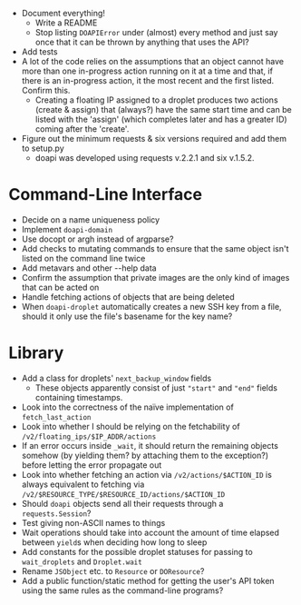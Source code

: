 - Document everything!
    - Write a README
    - Stop listing `DOAPIError` under (almost) every method and just say once
      that it can be thrown by anything that uses the API?
- Add tests
- A lot of the code relies on the assumptions that an object cannot have more
  than one in-progress action running on it at a time and that, if there is an
  in-progress action, it the most recent and the first listed.  Confirm this.
    - Creating a floating IP assigned to a droplet produces two actions (create
      & assign) that (always?) have the same start time and can be listed with
      the 'assign' (which completes later and has a greater ID) coming after
      the 'create'.
- Figure out the minimum requests & six versions required and add them to
  setup.py
    - doapi was developed using requests v.2.2.1 and six v.1.5.2.

# Command-Line Interface

- Decide on a name uniqueness policy
- Implement `doapi-domain`
- Use docopt or argh instead of argparse?
- Add checks to mutating commands to ensure that the same object isn't listed
  on the command line twice
- Add metavars and other --help data
- Confirm the assumption that private images are the only kind of images that
  can be acted on
- Handle fetching actions of objects that are being deleted
- When `doapi-droplet` automatically creates a new SSH key from a file, should
  it only use the file's basename for the key name?

# Library

- Add a class for droplets' `next_backup_window` fields
    - These objects apparently consist of just `"start"` and `"end"` fields
      containing timestamps.
- Look into the correctness of the naïve implementation of `fetch_last_action`
- Look into whether I should be relying on the fetchability of
  `/v2/floating_ips/$IP_ADDR/actions`
- If an error occurs inside `_wait`, it should return the remaining objects
  somehow (by yielding them? by attaching them to the exception?) before
  letting the error propagate out
- Look into whether fetching an action via `/v2/actions/$ACTION_ID` is always
  equivalent to fetching via
  `/v2/$RESOURCE_TYPE/$RESOURCE_ID/actions/$ACTION_ID`
- Should `doapi` objects send all their requests through a `requests.Session`?
- Test giving non-ASCII names to things
- Wait operations should take into account the amount of time elapsed between
  `yield`s when deciding how long to sleep
- Add constants for the possible droplet statuses for passing to
  `wait_droplets` and `Droplet.wait`
- Rename `JSObject` etc. to `Resource` or `DOResource`?
- Add a public function/static method for getting the user's API token using
  the same rules as the command-line programs?
